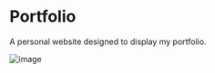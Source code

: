 # Portfolio
A personal website designed to display my portfolio.

![image](https://github.com/RahmatzadaAbdulGhafor/Portfolio/assets/119896469/78057497-372c-42a6-a146-6c43e847258e)

